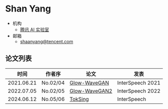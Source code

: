 # Shan Yang

- 机构
  - [腾讯 AI 实验室](../Institutions/CHN-TecentAI.md)
- 邮箱
  - <shaanyang@tencent.com>

## 论文列表

| 时间 | 作者序 | 论文 | 发表 |
|:-:|:-:|---|---|
| 2021.06.21 | No.02/04 | [Glow-WaveGAN](../Models/E2E/2021.06.21_Glow-WaveGAN.md) | InterSpeech 2021 |
| 2022.07.05 | No.02/05 | [Glow-WaveGAN2](../Models/E2E/2022.07.05_Glow-WaveGAN2.md) | InterSpeech 2022 |
| 2024.06.12 | No.05/06 | [TokSing](../Models/Singing_Voice/2024.06.12_TokSing.md) | InterSpeech |